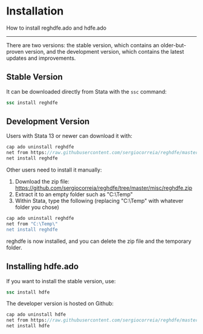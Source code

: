 # Installation

How to install reghdfe.ado and hdfe.ado

---

There are two versions: the stable version, which contains an older-but-proven version, and the development version, which contains the latest updates and improvements.

## Stable Version

It can be downloaded directly from Stata with the `ssc` command:

```stata
ssc install reghdfe
```

## Development Version

Users with Stata 13 or newer can download it with:

```stata
cap ado uninstall reghdfe
net from https://raw.githubusercontent.com/sergiocorreia/reghdfe/master/package/
net install reghdfe
```

Other users need to install it manually:

1. Download the zip file: https://github.com/sergiocorreia/reghdfe/tree/master/misc/reghdfe.zip
2. Extract it to an empty folder such as "C:\Temp\"
3. Within Stata, type the following (replacing "C:\Temp\" with whatever folder you chose)
```stata
cap ado uninstall reghdfe
net from "C:\Temp\"
net install reghdfe
```

reghdfe is now installed, and you can delete the zip file and the temporary folder.

## Installing hdfe.ado

If you want to install the stable version, use:

```stata
ssc install hdfe
```

The developer version is hosted on Github:

```stata
cap ado uninstall hdfe
net from https://raw.githubusercontent.com/sergiocorreia/reghdfe/master/package/
net install hdfe
```
